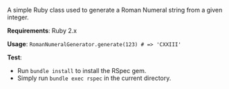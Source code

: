 A simple Ruby class used to generate a Roman Numeral string from a given integer.

**Requirements**:
Ruby 2.x

**Usage**:
```RomanNumeralGenerator.generate(123) # => 'CXXIII'```

**Test**:
- Run `bundle install` to install the RSpec gem.
- Simply run `bundle exec rspec` in the current directory.
